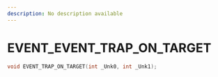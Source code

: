 ```yaml
---
description: No description available 
---
```


# EVENT\_EVENT_TRAP_ON_TARGET

```cpp
void EVENT_TRAP_ON_TARGET(int _Unk0, int _Unk1);
```